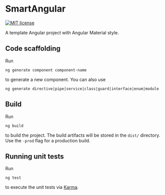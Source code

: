 # SmartAngular

[![MIT license](http://img.shields.io/badge/license-MIT-brightgreen.svg)](http://opensource.org/licenses/MIT)


A template Angular project with Angular Material style.


## Code scaffolding

Run

    ng generate component component-name

to generate a new component. You can also use

    ng generate directive|pipe|service|class|guard|interface|enum|module

## Build

Run

    ng build

to build the project. The build artifacts will be stored in the `dist/` directory. Use the `-prod` flag for a production build.


## Running unit tests

Run

    ng test

to execute the unit tests via [Karma](https://karma-runner.github.io).
